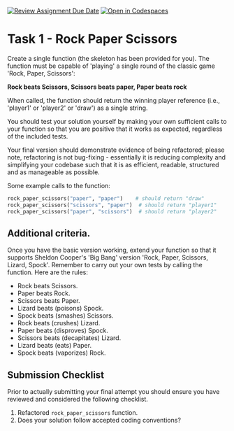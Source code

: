 [![Review Assignment Due Date](https://classroom.github.com/assets/deadline-readme-button-22041afd0340ce965d47ae6ef1cefeee28c7c493a6346c4f15d667ab976d596c.svg)](https://classroom.github.com/a/b0z90Kzn)
[![Open in Codespaces](https://classroom.github.com/assets/launch-codespace-2972f46106e565e64193e422d61a12cf1da4916b45550586e14ef0a7c637dd04.svg)](https://classroom.github.com/open-in-codespaces?assignment_repo_id=16575897)
# Task 1 - Rock Paper Scissors  

Create a single function (the skeleton has been provided for you). The function must be capable of 'playing' a single round of the classic game 'Rock, Paper, Scissors':

**Rock beats Scissors, Scissors beats paper, Paper beats rock**

When called, the function should return the winning player reference (i.e., 'player1' or 'player2' or 'draw') as a single string.

You should test your solution yourself by making your own sufficient calls to your function so that you are positive that it works as expected, regardless of the included tests.

Your final version should demonstrate evidence of being refactored; please note, refactoring is not bug-fixing - essentially it is reducing complexity and simplifying your codebase such that it is as efficient, readable, structured and as manageable as possible.

Some example calls to the function:

```python
rock_paper_scissors("paper", "paper")    # should return "draw"
rock_paper_scissors("scissors", "paper")  # should return "player1"
rock_paper_scissors("paper", "scissors")  # should return "player2"
```

## Additional criteria.

Once you have the basic version working, extend your function so that it supports Sheldon Cooper's 'Big Bang' version 'Rock, Paper, Scissors, Lizard, Spock'. Remember to carry out your own tests by calling the function. Here are the rules:

* Rock beats Scissors.
* Paper beats Rock.
* Scissors beats Paper.
* Lizard beats (poisons) Spock.
* Spock beats (smashes) Scissors.
* Rock beats (crushes) Lizard.
* Paper beats (disproves) Spock.
* Scissors beats (decapitates) Lizard.
* Lizard beats (eats) Paper.
* Spock beats (vaporizes) Rock.
  
  
## Submission Checklist

Prior to actually submitting your final attempt you should ensure you have reviewed and considered the following checklist.


1. Refactored ```rock_paper_scissors``` function.
2. Does your solution follow accepted coding conventions?

